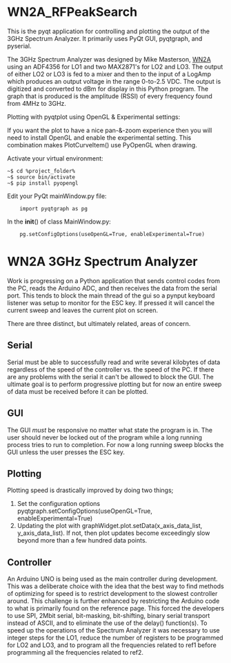 # WN2A_RFPeakSearch
This is the pyqt application for controlling and plotting the output of the 3GHz Spectrum Analyzer. It primarily uses PyQt GUI, pyqtgraph, and pyserial.

The 3GHz Spectrum Analyzer was designed by Mike Masterson, [WN2A](https://www.qsl.net/wn2a/) using an ADF4356 for LO1 and two MAX2871's for LO2 and LO3. The output of either LO2 or LO3 is fed to a mixer and then to the input of a LogAmp which produces an output voltage in the range 0-to-2.5 VDC. The output is digitized and converted to dBm for display in this Python program. The graph that is produced is the amplitude (RSSI) of every frequency found from 4MHz to 3GHz.


Plotting with pyqtplot using OpenGL & Experimental settings:

  If you want the plot to have a nice pan-&-zoom experience then you will need to install OpenGL and enable the experimental setting. This combination makes PlotCurveItem() use PyOpenGL when drawing.

  Activate your virtual environment:
```
~$ cd %project_folder%
~$ source bin/activate
~$ pip install pyopengl
```

Edit your PyQt mainWindow.py file:
```
    import pyqtgraph as pg
```

In the __init__() of class MainWindow.py:
```
    pg.setConfigOptions(useOpenGL=True, enableExperimental=True)
```

# WN2A 3GHz Spectrum Analyzer

Work is progressing on a Python application that sends control codes from the PC, reads the Arduino ADC, and then receives the data from the serial port. This tends to block the main thread of the gui so a pynput keyboard listener was setup to monitor for the ESC key. If pressed it will cancel the current sweep and leaves the current plot on screen.

There are three distinct, but ultimately related, areas of concern.

## Serial

Serial must be able to successfully read and write several kilobytes of data regardless of the speed of the controller vs. the speed of the PC.  If there are any problems with the serial it can't be allowed to block the GUI.  The ultimate goal is to perform progressive plotting but for now an entire sweep of data must be received before it can be plotted.


## GUI

The GUI *must* be responsive no matter what state the program is in. The user should never be locked out of the program while a long running process tries to run to completion. For now a long running sweep blocks the GUI unless the user presses the ESC key.


## Plotting

Plotting speed is drastically improved by doing two things;
  1) Set the configuration options pyqtgraph.setConfigOptions(useOpenGL=True, enableExperimental=True)
  2) Updating the plot with graphWidget.plot.setData(x_axis_data_list, y_axis_data_list).
If not, then plot updates become exceedingly slow beyond more than a few hundred data points.


## Controller

An Arduino UNO is being used as the main controller during development. This was a deliberate choice with the idea that the best way to find methods of optimizing for speed is to restrict development to the slowest controller around. This challenge is further enhanced by restricting the Arduino code to what is primarily found on the reference page. This forced the developers to use SPI, 2Mbit serial, bit-masking, bit-shifting, binary serial transport instead of ASCII, and to eliminate the use of the delay() function(s). To speed up the operations of the Spectrum Analyzer it was necessary to use integer steps for the LO1, reduce the number of registers to be programmed for LO2 and LO3, and to program all the frequencies related to ref1 before programming all the frequencies related to ref2.
